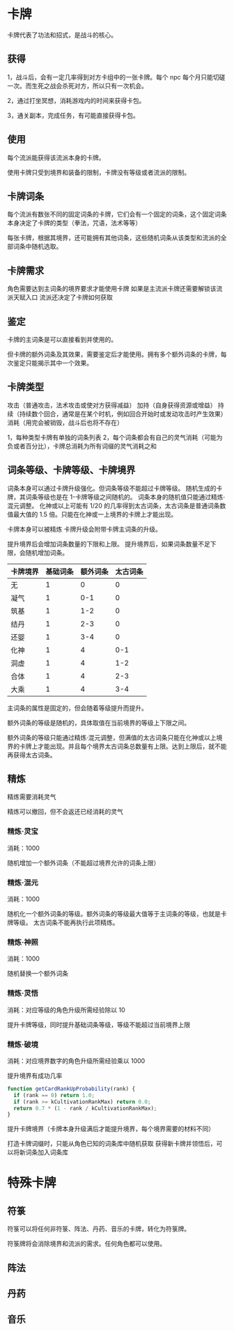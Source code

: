 # 卡牌

卡牌代表了功法和招式，是战斗的核心。

## 获得

1，战斗后，会有一定几率得到对方卡组中的一张卡牌。每个 npc 每个月只能切磋一次。而生死之战会杀死对方，所以只有一次机会。

2，通过打坐冥想，消耗游戏内的时间来获得卡包。

3，通关副本，完成任务，有可能直接获得卡包。

## 使用

每个流派能获得该流派本身的卡牌。

使用卡牌只受到境界和装备的限制，卡牌没有等级或者流派的限制。

## 卡牌词条

每个流派有数张不同的固定词条的卡牌，它们会有一个固定的词条，这个固定词条本身决定了卡牌的类型（拳法，咒语，法术等等）

每张卡牌，根据其境界，还可能拥有其他词条，这些随机词条从该类型和流派的全部词条中随机选取。

## 卡牌需求

角色需要达到主词条的境界要求才能使用卡牌
如果是主流派卡牌还需要解锁该流派天赋入口
流派还决定了卡牌如何获取

## 鉴定

卡牌的主词条是可以直接看到并使用的。

但卡牌的额外词条及其效果，需要鉴定后才能使用。拥有多个额外词条的卡牌，每次鉴定只能揭示其中一个效果。

## 卡牌类型

攻击（普通攻击，法术攻击或使对方获得减益）
加持（自身获得资源或增益）
持续（持续数个回合，通常是在某个时机，例如回合开始时或发动攻击时产生效果）
消耗（用完会被销毁，战斗后也将不存在）

1，每种类型卡牌有单独的词条列表
2，每个词条都会有自己的灵气消耗（可能为负或者百分比），卡牌总消耗为所有词缀的灵气消耗之和

## 词条等级、卡牌等级、卡牌境界

词条本身可以通过卡牌升级强化。但词条等级不能超过卡牌等级。
随机生成的卡牌，其词条等级也是在 1-卡牌等级之间随机的。
词条本身的随机值只能通过精炼·混元调整。
化神或以上可能有 1/20 的几率得到太古词条，太古词条是普通词条数值最大值的 1.5 倍。只能在化神或一上境界的卡牌上才能出现。

卡牌本身可以被精炼
卡牌升级会附带卡牌主词条的升级。

提升境界后会增加词条数量的下限和上限。
提升境界后，如果词条数量不足下限，会随机增加词条。

| 卡牌境界 | 基础词条 | 额外词条 | 太古词条 |
| -------- | -------- | -------- | -------- |
| 无       | 1        | 0        | 0        |
| 凝气     | 1        | 0-1      | 0        |
| 筑基     | 1        | 1-2      | 0        |
| 结丹     | 1        | 2-3      | 0        |
| 还婴     | 1        | 3-4      | 0        |
| 化神     | 1        | 4        | 0-1      |
| 洞虚     | 1        | 4        | 1-2      |
| 合体     | 1        | 4        | 2-3      |
| 大乘     | 1        | 4        | 3-4      |

主词条的属性是固定的，但会随着等级提升而提升。

额外词条的等级是随机的，具体取值在当前境界的等级上下限之间。

额外词条的等级只能通过精炼·混元调整，但满值的太古词条只能在化神或以上境界的卡牌上才能出现。并且每个境界太古词条总数量有上限。达到上限后，就不能再获得太古词条。

## 精炼

精炼需要消耗灵气

精炼可以撤回，但不会返还已经消耗的灵气

### 精炼·灵宝

消耗：1000

随机增加一个额外词条（不能超过境界允许的词条上限）

### 精炼·混元

消耗：1000

随机化一个额外词条的等级。额外词条的等级最大值等于主词条的等级，也就是卡牌等级。
太古词条不能再执行此项精炼。

<!-- ## 精炼·璇玑

随机提升一个额外词条等级（不能超过卡牌等级上限） -->

### 精炼·神照

消耗：1000

随机替换一个额外词条

### 精炼·灵悟

消耗：对应等级的角色升级所需经验除以 10

提升卡牌等级，同时提升基础词条等级，等级不能超过当前境界上限

### 精炼·破境

消耗：对应境界数字的角色升级所需经验乘以 1000

提升境界有成功几率

```javascript
function getCardRankUpProbability(rank) {
  if (rank == 0) return 1.0;
  if (rank >= kCultivationRankMax) return 0.0;
  return 0.7 * (1 - rank / kCultivationRankMax);
}
```

提升卡牌境界（卡牌本身升级满后才能提升境界，每个境界需要的材料不同）

打造卡牌词缀时，只能从角色已知的词条库中随机获取
获得新卡牌并领悟后，可以将新词条加入词条库

# 特殊卡牌

## 符箓

符箓可以将任何非符箓、阵法、丹药、音乐的卡牌，转化为符箓牌。

符箓牌将会消除境界和流派的需求。任何角色都可以使用。

## 阵法

## 丹药

## 音乐
